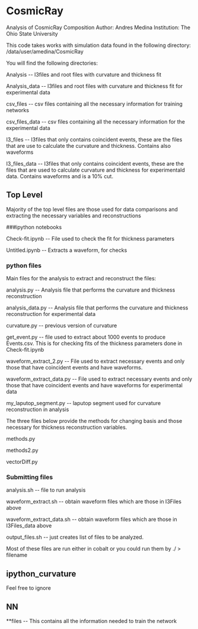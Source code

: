 # CosmicRay
Analysis of CosmicRay Composition
Author: Andres Medina
Institution: The Ohio State University

This code takes works with simulation data found in the following directory:
/data/user/amedina/CosmicRay

You will find the following directories:

Analysis -- I3files and root files with curvature and thickness fit

Analysis_data -- I3files and root files with curvature and thickness fit for experimental data

csv_files -- csv files containing all the necessary information for training networks

csv_files_data -- csv files containing all the necessary information for the experimental data

I3_files -- I3files that only contains coincident events, these are the files that are use to
 calculate the curvature and thickness. Contains also waveforms
 
I3_files_data -- I3files that only contains coincident events, these are the files that are used to calculate curvature and thickness for experimentald data. Contains waveforms and is a 10\% cut. 

## Top Level
 
Majority of the top level files are those used for data comparisons and extracting the necessary variables and reconstructions

###ipython notebooks

Check-fit.ipynb -- File used to check the fit for thickness parameters

Untitled.ipynb -- Extracts a waveform, for checks

### python files

Main files for the analysis to extract and reconstruct the files:

analysis.py -- Analysis file that performs the curvature and thickness reconstruction

analysis_data.py -- Analysis file that performs the curvature and thickness reconstruction for experimental data

curvature.py -- previous version of curvature

get_event.py -- file used to extract about 1000 events to produce Events.csv. This is for checking fits of the thickness parameters done in Check-fit.ipynb

waveform_extract_2.py -- File used to extract necessary events and only those that have coincident events and have waveforms. 

waveform_extract_data.py -- File used to extract necessary events and only those that have coincident events and have waveforms for experimental data

my_laputop_segment.py -- laputop segment used for curvature reconstruction in analysis

The three files below provide the methods for changing basis and those necessary for thickness reconstruction variables. 

methods.py 

methods2.py

vectorDiff.py

### Submitting files

analysis.sh -- file to run analysis

waveform_extract.sh -- obtain waveform files which are those in I3Files above

waveform_extract_data.sh -- obtain waveform files which are those in I3Files_data above

output_files.sh -- just creates list of files to be analyzed. 

Most of these files are run either in cobalt or you could run them by ./ > filename

## ipython_curvature

Feel free to ignore

## NN

**files -- This contains all the information needed to train the network



